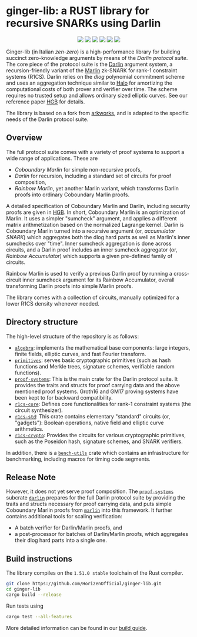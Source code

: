# ginger-lib: a RUST library for recursive SNARKs using Darlin

<!-- The traviis links do work as soon as the ci is properly configured for master? -->
<p align="center">
    <a href= "https://github.com/HorizenOfficial/ginger-lib/releases"><img src="https://img.shields.io/github/release/HorizenOfficial/ginger-lib.svg"></a>
    <a href="AUTHORS"><img src="https://img.shields.io/github/contributors/HorizenOfficial/ginger-lib.svg?"></a>
    <a href="https://travis-ci.com/github/HorizenOfficial/ginger-lib"><img src="https://app.travis-ci.com/HorizenOfficial/ginger-lib.svg?branch=master"></a>
    <a href="LICENSE-APACHE"><img src="https://img.shields.io/badge/license-APACHE-blue.svg"></a>
    <a href="LICENSE-MIT"><img src="https://img.shields.io/badge/license-MIT-blue.svg"></a>
    <a href="CONTRIBUTING.md"><img src="https://img.shields.io/badge/PRs-welcome-brightgreen.svg?style=flat-square"></a>
</p>


Ginger-lib (in Italian *zen-zero*) is a high-performance library for building succinct zero-knowledge arguments by means of the *Darlin protocol suite*. The core piece of the protocol suite is the [Darlin](https://eprint.iacr.org/2021/930) argument system, a recursion-friendly variant of the [Marlin](https://eprint.iacr.org/2019/1047) zk-SNARK for rank-1 constraint systems (R1CS). Darlin relies on the *dlog* polynomial commitment scheme and uses an aggregation technique similar to [Halo](https://eprint.iacr.org/2019/1021) for amortizing the computational costs of both prover and verifier over time. The scheme requires no trusted setup and allows ordinary sized elliptic curves. See our reference paper [HGB](https://eprint.iacr.org/2021/930) for details.

The library is based on a fork from [arkworks](https://github.com/arkworks-rs/), and is adapted to the specific needs of the Darlin protocol suite. 

## Overview

The full protocol suite comes with a variety of proof systems to support a wide range of applications. 
These are

- *Coboundary Marlin* for simple non-recursive proofs, 
- *Darlin* for recursion, including a standard set of circuits for proof composition,
- *Rainbow Marlin*, yet another Marlin variant, which transforms Darlin proofs into ordinary Coboundary Marlin proofs.   

A detailed specification of  Coboundary Marlin and Darlin, including security proofs are given in [HGB](https://eprint.iacr.org/2021/930.pdf). In short, Coboundary Marlin is an optimization of Marlin. It uses a simpler "sumcheck" argument, and applies a different matrix arithmetization based on the normalized Lagrange kernel. Darlin is Coboundary Marlin turned into a recursive argument (or, *accumulator SNARK*) which aggregates both the dlog hard parts as well as Marlin's inner sumchecks over "time". Inner sumcheck aggregation is done across circuits, and a Darlin proof includes an inner sumcheck aggregator (or, *Rainbow Accumulator*) which supports a given pre-defined family of circuits. 

Rainbow Marlin is used to verify a previous Darlin proof by running a cross-circuit inner sumcheck argument for its Rainbow Accumulator, overall transforming Darlin proofs into simple Marlin proofs.

The library comes with a collection of circuits, manually optimized for a lower R1CS density whenever needed.  

## Directory structure

The high-level structure of the repository is as follows:

* [`algebra`](algebra):  implements the mathematical base components:  large integers, finite fields, elliptic curves, and fast Fourier transform.
* [`primitives`](primitives): serves basic cryptographic primitives (such as hash functions and Merkle trees, signature schemes, verifiable random functions).
* [`proof-systems`](proof-systems): This is the main crate for the Darlin protocol suite. It provides the traits and structs for proof carrying data and the above mentioned proof systems. Groth16 and GM17 proving systems have been kept to for backward compatibility.
* [`r1cs-core`](r1cs/core): Defines core functionalities for rank-1 constraint systems (the circuit synthesizer). 
* [`r1cs-std`](r1cs/gadgets/std): This crate contains elementary "standard" circuits (or, "gadgets"): Boolean operations, native field and elliptic curve arithmetics.  
* [`r1cs-crypto`](r1cs/gadgets/crypto): Provides the circuits for various cryptographic primitives, such as the Poseidon hash, signature schemes, and SNARK verifiers.

In addition, there is a  [`bench-utils`](bench-utils) crate which contains an infrastructure for benchmarking, including macros for timing code segments. 

## Release Note
However, it does not yet serve proof composition. The [`proof-systems`](proof-systems) subcrate [`darlin`](proof-systems/src/darlin) prepares for the full Darlin protocol suite by providing the traits and structs necessary for proof carrying data, and puts simple Coboundary Marlin proofs from [`marlin`](https://github.com/HorizenLabs/marlin) into this framework. It further contains additional tools for scaling verification:
- A batch verifier for Darlin/Marlin proofs, and 
- a post-processor for batches of Darlin/Marlin proofs, which aggregates their dlog hard parts into a single one.

## Build instructions

The library compiles on the `1.51.0 stable` toolchain of the Rust compiler. 
```bash
git clone https://github.com/HorizenOfficial/ginger-lib.git
cd ginger-lib
cargo build --release
```
Run tests using
```bash
cargo test --all-features 
```
More detailed information can be found in our [build guide](BUILD.md).
